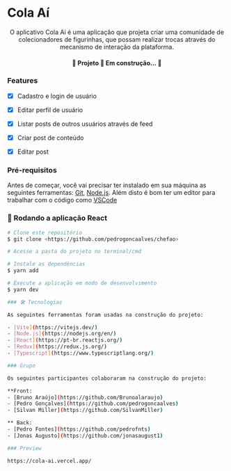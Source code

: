# Cola Aí


<p align="center">O aplicativo Cola Aí é uma aplicação que projeta criar uma comunidade de colecionadores de figurinhas, que possam realizar trocas através do mecanismo de interação da plataforma.</p>


<h4 align="center"> 
	🚧 Projeto  🚀 Em construção...  🚧
</h4>


### Features



- [x] Cadastro e login de usuário
- [x] Editar perfil de usuário
- [x] Listar posts de outros usuários através de feed
- [x] Criar post de conteúdo
- [x] Editar post


### Pré-requisitos

Antes de começar, você vai precisar ter instalado em sua máquina as seguintes ferramentas:
[Git](https://git-scm.com), [Node.js](https://nodejs.org/en/). 
Além disto é bom ter um editor para trabalhar com o código como [VSCode](https://code.visualstudio.com/)

### 🎲 Rodando a aplicação React


```bash
# Clone este repositório
$ git clone <https://github.com/pedrogoncaalves/chefao>

# Acesse a pasta do projeto no terminal/cmd

# Instale as dependências
$ yarn add 

# Execute a aplicação em modo de desenvolvimento
$ yarn dev

### 🛠 Tecnologias

As seguintes ferramentas foram usadas na construção do projeto:

- [Vite](https://vitejs.dev/)
- [Node.js](https://nodejs.org/en/)
- [React](https://pt-br.reactjs.org/)
- [Redux](https://redux.js.org/)
- [Typescript](https://www.typescriptlang.org/)

### Grupo

Os seguintes participantes colaboraram na construção do projeto:

**Front:
- [Bruno Araújo](https://github.com/Brunoalaraujo)
- [Pedro Gonçalves](https://github.com/pedrogoncaalves)
- [Silvan Miller](https://github.com/SilvanMiller)

** Back:
- [Pedro Fontes](https://github.com/pedrofnts)
- [Jonas Augusto](https://github.com/jonasaugust1)

### Preview

https://cola-ai.vercel.app/
